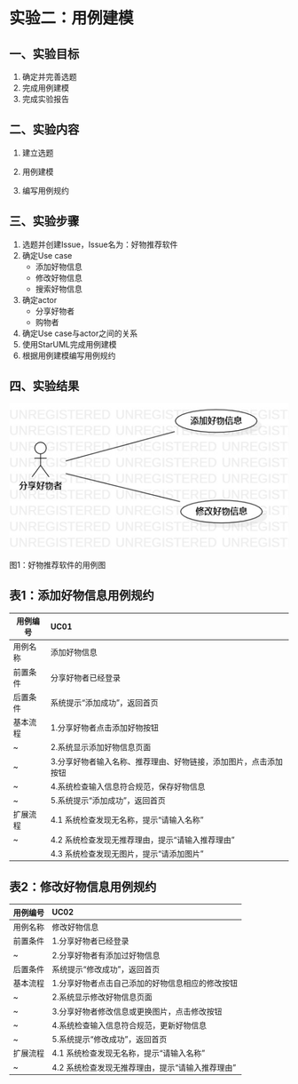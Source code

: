# 实验二：用例建模

## 一、实验目标

1. 确定并完善选题
2. 完成用例建模
3. 完成实验报告

## 二、实验内容

1. 建立选题

2. 用例建模
3. 编写用例规约

## 三、实验步骤

1. 选题并创建Issue，Issue名为：好物推荐软件
2. 确定Use case
   - 添加好物信息
   - 修改好物信息
   - 搜索好物信息
3. 确定actor
   - 分享好物者
   - 购物者
4. 确定Use case与actor之间的关系
5. 使用StarUML完成用例建模
6. 根据用例建模编写用例规约

## 四、实验结果

![用例图](./Lab2_UseCaseDiagram.jpg)

图1：好物推荐软件的用例图



## 表1：添加好物信息用例规约

| 用例编号 | UC01                                                         |
| -------- | :----------------------------------------------------------- |
| 用例名称 | 添加好物信息                                                 |
| 前置条件 | 分享好物者已经登录                                           |
| 后置条件 | 系统提示“添加成功”，返回首页                                 |
| 基本流程 | 1.分享好物者点击添加好物按钮                                 |
| ~        | 2.系统显示添加好物信息页面                                   |
| ~        | 3.分享好物者输入名称、推荐理由、好物链接，添加图片，点击添加按钮 |
| ~        | 4.系统检查输入信息符合规范，保存好物信息                     |
| ~        | 5.系统提示“添加成功”，返回首页                               |
| 扩展流程 | 4.1 系统检查发现无名称，提示“请输入名称”                     |
| ~        | 4.2 系统检查发现无推荐理由，提示“请输入推荐理由”             |
|          | 4.3 系统检查发现无图片，提示“请添加图片”                     |

## 表2：修改好物信息用例规约

| 用例编号 | UC02                                             |
| -------- | :----------------------------------------------- |
| 用例名称 | 修改好物信息                                     |
| 前置条件 | 1.分享好物者已经登录                             |
| ~        | 2.分享好物者有添加过好物信息                     |
| 后置条件 | 系统提示“修改成功”，返回首页                     |
| 基本流程 | 1.分享好物者点击自己添加的好物信息相应的修改按钮 |
| ~        | 2.系统显示修改好物信息页面                       |
| ~        | 3.分享好物者修改信息或更换图片，点击修改按钮     |
| ~        | 4.系统检查输入信息符合规范，更新好物信息         |
| ~        | 5.系统提示“修改成功”，返回首页                   |
| 扩展流程 | 4.1 系统检查发现无名称，提示“请输入名称”         |
| ~        | 4.2 系统检查发现无推荐理由，提示“请输入推荐理由” |
